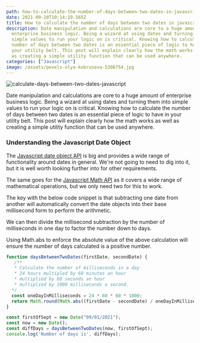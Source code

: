```yaml
---
path: how-to-calculate-the-number-of-days-between-two-dates-in-javascript
date: 2021-09-20T10:14:19.565Z
title: How to calculate the number of days between two dates in javascript?
description: Date manipulation and calculations are core to a huge amount of
  enterprise business logic. Being a wizard at using dates and turning them into
  simple values to run your logic on is critical. Knowing how to calculate the
  number of days between two dates is an essential piece of logic to have in
  your utility belt. This post will explain clearly how the math works as well
  as creating a simple utility function that can be used anywhere.
categories: ["Javascript"]
image: /assets/pexels-olya-kobruseva-5386754.jpg
---
```

![calculate-days-between-two-dates-javascript](/assets/pexels-olya-kobruseva-5386754.jpg "How to calculate the number of days between two dates in Javascript")

Date manipulation and calculations are core to a huge amount of enterprise business logic. Being a wizard at using dates and turning them into simple values to run your logic on is critical. Knowing how to calculate the number of days between two dates is an essential piece of logic to have in your utility belt. This post will explain clearly how the math works as well as creating a simple utility function that can be used anywhere.

### Understanding the Javascript Date Object

The [Javascript date object API](https://developer.mozilla.org/en-US/docs/Web/JavaScript/Reference/Global_Objects/Date) is big and provides a wide range of functionality around dates in general. We're not going to need to dig into it, but it is well worth looking further into for other requirements.

The same goes for the [Javascript Math API](https://developer.mozilla.org/en-US/docs/Web/JavaScript/Reference/Global_Objects/Math) as it covers a wide range of mathematical operations, but we only need two for this to work.

The key with the below code snippet is that subtracting one date from another will automatically convert the date objects into their base millisecond form to perform the arithmetic. 

We can then divide the millisecond subtraction by the number of milliseconds in one day to factor the number down to days.

Using Math.abs to enforce the absolute value of the above calculation will ensure the number of days calculated is a positive number.

```javascript
function daysBetweenTwoDates(firstDate, secondDate) {
   /** 
   * Calculate the number of milliseconds in a day
   * 24 hours multipled by 60 minutes an hour 
   * multiplied by 60 seconds an hour 
   * multiplied by 1000 milliseconds a second.
  */
  const oneDayInMilliseconds = 24 * 60 * 60 * 1000;
  return Math.round(Math.abs((firstDate - secondDate) / oneDayInMilliseconds));
}

const firstOfSept = new Date("09/01/2021");  
const now = new Date();
const diffDays = daysBetweenTwoDates(now, firstOfSept);
console.log('Number of days is', diffDays);
```